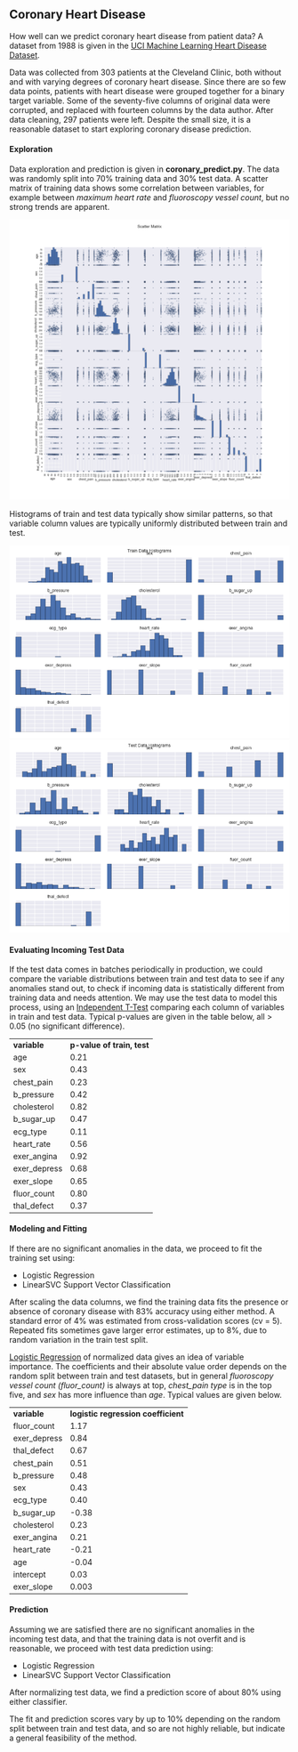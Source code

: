 ## Coronary Heart Disease
How well can we predict coronary heart disease from patient data?  A dataset from 1988 is given in the [UCI Machine Learning Heart Disease Dataset](http://archive.ics.uci.edu/ml/datasets/Heart+Disease).  

Data was collected from 303 patients at the Cleveland Clinic, both without and with varying degrees of coronary heart disease.  Since there are so few data points, patients with heart disease were grouped together for a binary target variable.  Some of the seventy-five columns of original data were corrupted, and replaced with fourteen columns by the data author.  After data cleaning, 297 patients were left.  Despite the small size, it is a reasonable dataset to start exploring coronary disease prediction.  

#### Exploration
Data exploration and prediction is given in __coronary_predict.py__.  The data was randomly split into 70% training data and 30% test data.  A scatter matrix of training data shows some correlation between variables, for example between *maximum heart rate* and *fluoroscopy vessel count*, but no strong trends are apparent.

<img src="https://github.com/bfetler/coronary_disease/blob/master/coronary_disease_plots/scatter_matrix.png" alt="scatter matrix" />

Histograms of train and test data typically show similar patterns, so that variable column values are typically uniformly distributed between train and test.  

<img src="https://github.com/bfetler/coronary_disease/blob/master/coronary_disease_plots/hist_coronary_train.png" alt="coronary training data histograms" />

<img src="https://github.com/bfetler/coronary_disease/blob/master/coronary_disease_plots/hist_coronary_test.png" alt="coronary test data histograms" />

#### Evaluating Incoming Test Data
If the test data comes in batches periodically in production, we could compare the variable distributions between train and test data to see if any anomalies stand out, to check if incoming data is statistically different from training data and needs attention.  We may use the test data to model this process, using an [Independent T-Test](http://docs.scipy.org/doc/scipy-0.17.0/reference/generated/scipy.stats.ttest_ind.html) comparing each column of variables in train and test data.  Typical p-values are given in the table below, all > 0.05 (no significant difference).  

<table>
<tr>
<td><strong>variable</strong></td>
<td><strong>p-value of train, test</strong></td>
</tr>
<tr>
<td>age</td>
<td>0.21</td>
</tr>
<tr>
<td>sex</td>
<td>0.43</td>
</tr>
<tr>
<td>chest_pain</td>
<td>0.23</td>
</tr>
<tr>
<td>b_pressure</td>
<td>0.42</td>
</tr>
<tr>
<td>cholesterol</td>
<td>0.82</td>
</tr>
<tr>
<td>b_sugar_up</td>
<td>0.47</td>
</tr>
<tr>
<td>ecg_type</td>
<td>0.11</td>
</tr>
<tr>
<td>heart_rate</td>
<td>0.56</td>
</tr>
<tr>
<td>exer_angina</td>
<td>0.92</td>
</tr>
<tr>
<td>exer_depress</td>
<td>0.68</td>
</tr>
<tr>
<td>exer_slope</td>
<td>0.65</td>
</tr>
<tr>
<td>fluor_count</td>
<td>0.80</td>
</tr>
<tr>
<td>thal_defect</td>
<td>0.37</td>
</tr>
</table>

#### Modeling and Fitting
If there are no significant anomalies in the data, we proceed to fit the training set using:
+ Logistic Regression
+ LinearSVC Support Vector Classification

After scaling the data columns, we find the training data fits the presence or absence of coronary disease with 83% accuracy using either method.  A standard error of 4% was estimated from cross-validation scores (cv = 5).  Repeated fits sometimes gave larger error estimates, up to 8%, due to random variation in the train test split.

[Logistic Regression](http://scikit-learn.org/stable/modules/generated/sklearn.linear_model.LogisticRegression.html) of normalized data gives an idea of variable importance.  The coefficients and their absolute value order depends on the random split between train and test datasets, but in general *fluoroscopy vessel count (fluor_count)* is always at top, *chest_pain type* is in the top five, and *sex* has more influence than *age*.  Typical values are given below.

<table>
<tr>
<td><strong>variable</strong></td>
<td><strong>logistic regression coefficient</strong></td>
</tr>
<tr>
<td>fluor_count</td>
<td>1.17</td>
</tr>
<tr>
<td>exer_depress</td>
<td>0.84</td>
</tr>
<tr>
<td>thal_defect</td>
<td>0.67</td>
</tr>
<tr>
<td>chest_pain</td>
<td>0.51</td>
</tr>
<tr>
<td>b_pressure</td>
<td>0.48</td>
</tr>
<tr>
<td>sex</td>
<td>0.43</td>
</tr>
<tr>
<td>ecg_type</td>
<td>0.40</td>
</tr>
<tr>
<td>b_sugar_up</td>
<td>-0.38</td>
</tr>
<tr>
<td>cholesterol</td>
<td>0.23</td>
</tr>
<tr>
<td>exer_angina</td>
<td>0.21</td>
</tr>
<tr>
<td>heart_rate</td>
<td>-0.21</td>
</tr>
<tr>
<td>age</td>
<td>-0.04</td>
</tr>
<tr>
<td>intercept</td>
<td>0.03</td>
</tr>
<tr>
<td>exer_slope</td>
<td>0.003</td>
</tr>
</table>

#### Prediction
Assuming we are satisfied there are no significant anomalies in the incoming test data, and that the training data is not overfit and is reasonable, we proceed with test data prediction using:
+ Logistic Regression
+ LinearSVC Support Vector Classification

After normalizing test data, we find a prediction score of about 80% using either classifier.   

The fit and prediction scores vary by up to 10% depending on the random split between train and test data, and so are not highly reliable, but indicate a general feasibility of the method.  
